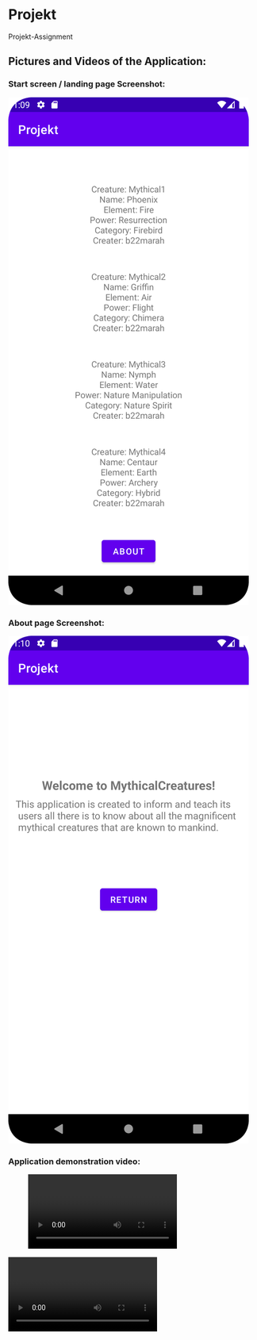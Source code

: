 # Projekt
Projekt-Assignment







## Pictures and Videos of the Application:

### Start screen / landing page Screenshot:
![](Screenshot_20230522_130956.png)

### About page Screenshot:
![](Screenshot_20230522_131028.png)

### Application demonstration video:
<figure class="video_container">
  <video controls="true" allowfullscreen="true">
    <source src="device-2023-05-22-130034.webm" type="video/webm">
  </video>
</figure>

![](device-2023-05-22-130034.webm)